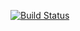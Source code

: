 [![Build Status](https://travis-ci.org/IliaNekleenov/lab05.svg?branch=master)](https://travis-ci.org/IliaNekleenov/lab05)

